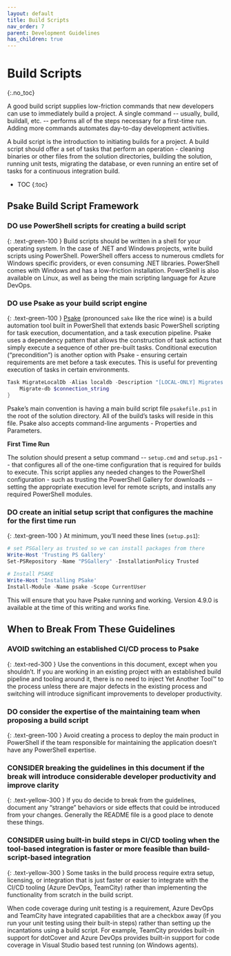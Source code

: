 ```yaml
---
layout: default
title: Build Scripts
nav_order: 7
parent: Development Guidelines
has_children: true
---
```


# Build Scripts
{:.no_toc}

A good build script supplies low-friction commands that new developers can use to immediately build a project. A single command -- usually, build, buildall, etc. -- performs all of the steps necessary for a first-time run. Adding more commands automates day-to-day development activities.

A build script is the introduction to initiating builds for a project. A build script should offer a set of tasks that perform an operation - cleaning binaries or other files from the solution directories, building the solution, running unit tests, migrating the database, or even running an entire set of tasks for a continuous integration build.

- TOC
{:toc}

## Psake Build Script Framework

### **DO** use PowerShell scripts for creating a build script
{: .text-green-100 }
Build scripts should be written in a shell for your operating system. In the case of .NET and Windows projects, write build scripts using PowerShell. PowerShell offers access to numerous cmdlets for Windows specific providers, or even consuming .NET libraries. PowerShell comes with Windows and has a low-friction installation. PowerShell is also available on Linux, as well as being the main scripting language for Azure DevOps.

### **DO** use Psake as your build script engine
{: .text-green-100 }
[Psake](https://github.com/psake/psake) (pronounced `sake` like the rice wine) is a build automation tool built in PowerShell that extends basic PowerShell scripting for task execution, documentation, and a task execution pipeline. Psake uses a dependency pattern that allows the construction of task actions that simply execute a sequence of other pre-built tasks. Conditional execution (“precondition”) is another option with Psake - ensuring certain requirements are met before a task executes. This is useful for preventing execution of tasks in certain environments.

```powershell
Task MigrateLocalDb -Alias localdb -Description "[LOCAL-ONLY] Migrates the database" -precondition { return Is-LocalHost() } {
    Migrate-db $connection_string
}
```

Psake’s main convention is having a main build script file `psakefile.ps1` in the root of the solution directory. All of the build’s tasks will reside in this file. Psake also accepts command-line arguments - Properties and Parameters.

**First Time Run**

The solution should present a setup command -- `setup.cmd` and `setup.ps1` -- that configures all of the one-time configuration that is required for builds to execute. This script applies any needed changes to the PowerShell configuration - such as trusting the PowerShell Gallery for downloads -- setting the appropriate execution level for remote scripts, and installs any required PowerShell modules.

### **DO** create an initial setup script that configures the machine for the first time run
{: .text-green-100 }
At minimum, you’ll need these lines (`setup.ps1`):

```powershell
# set PSGallery as trusted so we can install packages from there
Write-Host 'Trusting PS Gallery'
Set-PSRepository -Name "PSGallery" -InstallationPolicy Trusted
 
# Install PSAKE
Write-Host 'Installing PSake'
Install-Module -Name psake -Scope CurrentUser
```

This will ensure that you have Psake running and working. Version 4.9.0 is available at the time of this writing and works fine.

## When to Break From These Guidelines

### **AVOID** switching an established CI/CD process to Psake
{: .text-red-300 }
Use the conventions in this document, except when you shouldn’t. If you are working in an existing project with an established build pipeline and tooling around it, there is no need to inject Yet Another Tool™ to the process unless there are major defects in the existing process and switching will introduce significant improvements to developer productivity.

### **DO** consider the expertise of the maintaining team when proposing a build script
{: .text-green-100 }
Avoid creating a process to deploy the main product in PowerShell if the team responsible for maintaining the application doesn’t have any PowerShell expertise.

### **CONSIDER** breaking the guidelines in this document if the break will introduce considerable developer productivity and improve clarity
{: .text-yellow-300 }
If you do decide to break from the guidelines, document any “strange” behaviors or side effects that could be introduced from your changes. Generally the README file is a good place to denote these things.

### **CONSIDER** using built-in build steps in CI/CD tooling when the tool-based integration is faster or more feasible than build-script-based integration
{: .text-yellow-300 }
Some tasks in the build process require extra setup, licensing, or integration that is just faster or easier to integrate with the CI/CD tooling (Azure DevOps, TeamCity) rather than implementing the functionality from scratch in the build script. 

When code coverage during unit testing is a requirement, Azure DevOps and TeamCity have integrated capabilities that are a checkbox away (if you run your unit testing using their built-in steps) rather than setting up the incantations using a build script. For example, TeamCity provides built-in support for dotCover and Azure DevOps provides built-in support for code coverage in Visual Studio based test running (on Windows agents).
